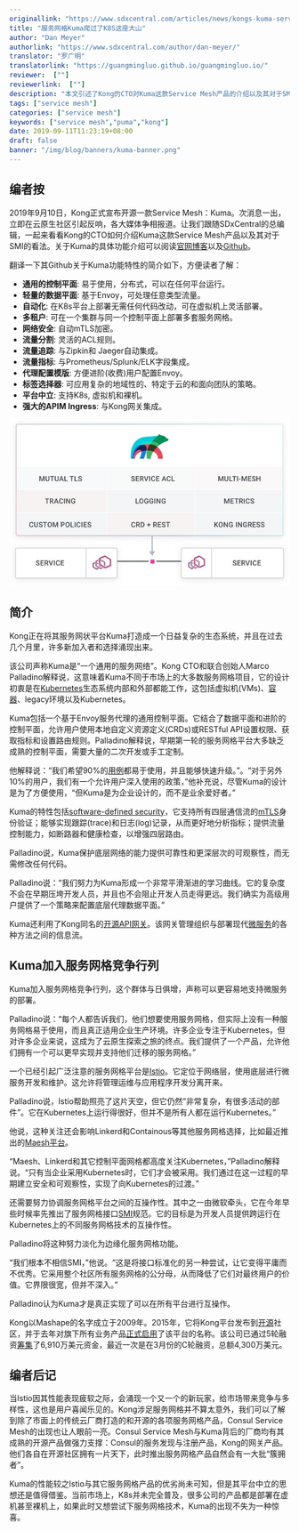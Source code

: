 ```yaml
---
originallink: "https://www.sdxcentral.com/articles/news/kongs-kuma-service-mesh-climbs-the-kubernetes-wall/2019/09/"
title: "服务网格Kuma爬过了K8S这座大山"
author: "Dan Meyer"
authorlink: "https://www.sdxcentral.com/author/dan-meyer/"
translator: "罗广明"
translatorlink: "https://guangmingluo.github.io/guangmingluo.io/"
reviewer:  [""]
reviewerlink:  [""]
description: "本文引述了Kong的CTO对Kuma这款Service Mesh产品的介绍以及其对于SMI的看法。"
tags: ["service mesh"]
categories: ["service mesh"]
keywords: ["service mesh","puma","kong"]
date: 2019-09-11T11:23:19+08:00
draft: false
banner: "/img/blog/banners/kuma-banner.png"
---
```


## 编者按

2019年9月10日，Kong正式宣布开源一款Service Mesh：Kuma。次消息一出，立即在云原生社区引起反响，各大媒体争相报道。让我们跟随SDxCentral的总编辑，一起来看看Kong的CTO如何介绍Kuma这款Service Mesh产品以及其对于SMI的看法。关于Kuma的具体功能介绍可以阅读[官网博客](https://konghq.com/blog/introducing-kuma-universal-service-mesh/)以及[Github](https://github.com/Kong/kuma)。

翻译一下其Github关于Kuma功能特性的简介如下，方便读者了解：

- **通用的控制平面**: 易于使用，分布式，可以在任何平台运行。
- **轻量的数据平面**: 基于Envoy，可处理任意类型流量。
- **自动化**: 在K8s平台上部署无需任何代码改动，可在虚拟机上灵活部署。
- **多租户**: 可在一个集群与同一个控制平面上部署多套服务网格。
- **网络安全**: 自动mTLS加密。
- **流量分割**: 灵活的ACL规则。
- **流量追踪**: 与Zipkin和 Jaeger自动集成。
- **流量指标**: 与Prometheus/Splunk/ELK字段集成。
- **代理配置模版**: 方便进阶(收费)用户配置Envoy。
- **标签选择器**: 可应用复杂的地域性的、特定于云的和面向团队的策略。
- **平台中立**: 支持K8s, 虚拟机和裸机。
- **强大的APIM Ingress**: 与Kong网关集成。

![kuma-architecture](kuma-architecture.jpeg)

## 简介

Kong正在将其服务网状平台Kuma打造成一个日益复杂的生态系统，并且在过去几个月里，许多新加入者和选择涌现出来。

该公司声称Kuma是“一个通用的服务网络”。Kong CTO和联合创始人Marco Palladino解释说，这意味着Kuma不同于市场上的大多数服务网格项目，它的设计初衷是在[Kubernetes](https://www.sdxcentral.com/monitoring/definitions/kubernets-monitoring/)生态系统内部和外部都能工作，这包括虚拟机(VMs)、[容器](https://www.sdxcentral.com/containers/)、legacy环境以及Kubernetes。

Kuma包括一个基于Envoy服务代理的通用控制平面。它结合了数据平面和进阶的控制平面，允许用户使用本地自定义资源定义(CRDs)或RESTful API设置权限、获取指标和设置路由规则。Palladino解释说，早期第一轮的服务网格平台大多缺乏成熟的控制平面，需要大量的二次开发或手工定制。

他解释说：“我们希望90%的[用例](https://www.sdxcentral.com/cloud/definitions/software-defined-everything-part-5-sdx-use-cases/)都易于使用，并且能够快速升级。”。“对于另外10%的用户，我们有一个允许用户深入使用的政策，”他补充说，尽管Kuma的设计是为了方便使用，“但Kuma是为企业设计的，而不是业余爱好者。”

Kuma的特性包括[software-defined security](https://www.sdxcentral.com/security/)，它支持所有四层通信流的[mTLS](https://www.sdxcentral.com/security/definitions/what-is-software-defined-security/)身份验证；能够实现跟踪(trace)和日志(log)记录，从而更好地分析指标；提供流量控制能力，如断路器和健康检查，以增强四层路由。

Palladino说，Kuma保护底层网络的能力提供可靠性和更深层次的可观察性，而无需修改任何代码。

Palladino说：“我们努力为Kuma形成一个非常平滑渐进的学习曲线。它的复杂度不会在早期压垮开发人员，并且也不会阻止开发人员走得更远。我们确实为高级用户提供了一个策略来配置底层代理数据平面。”

Kuma还利用了Kong同名的[开源API网关](https://www.sdxcentral.com/articles/news/kong-crushes-api-orchestration-challenges/2018/09/)。该网关管理组织与部署现代[微服务](https://www.sdxcentral.com/networking/nfv/definitions/microservices-architecture-telco-cloud/)的各种方法之间的信息流。

## Kuma加入服务网格竞争行列

Kuma加入服务网格竞争行列，这个群体与日俱增，声称可以更容易地支持微服务的部署。

Palladino说：“每个人都告诉我们，他们想要使用服务网格，但实际上没有一种服务网格易于使用，而且真正适用企业生产环境。许多企业专注于Kubernetes，但对许多企业来说，这成为了云原生探索之旅的终点。我们提供了一个产品，允许他们拥有一个可以更早实现并支持他们迁移的服务网格。”

一个已经引起广泛注意的服务网格平台是[Istio](https://www.sdxcentral.com/articles/news/google-drives-direct-istio-access-into-google-kubernetes-engine/2018/11/)。它定位于网络层，使用底层进行微服务开发和维护。这允许将管理运维与应用程序开发分离开来。

Palladino说，Istio帮助照亮了这片天空，但它仍然”非常复杂，有很多活动的部件”。它在Kubernetes上运行得很好，但并不是所有人都在运行Kubernetes。”

他说，这种关注还会影响Linkerd和Containous等其他服务网格选择，比如最近推出的[Maesh平台](https://www.sdxcentral.com/articles/news/containous-maesh-barges-into-the-service-mesh-morass/2019/09/)。

“Maesh、Linkerd和其它控制平面网格都高度关注Kubernetes，”Palladino解释说。“只有当企业采用Kubernetes时，它们才会被采用。我们通过在这一过程的早期建立安全和可观察性，实现了向Kubernetes的过渡。”

还需要努力协调服务网格平台之间的互操作性。其中之一由微软牵头，它在今年早些时候率先推出了服务网格接口[SMI](https://www.sdxcentral.com/articles/news/microsoft-spearheads-service-mesh-interoperability-push/2019/05/)规范。它的目标是为开发人员提供跨运行在Kubernetes上的不同服务网格技术的互操作性。

Palladino将这种努力淡化为边缘化服务网格功能。

“我们根本不相信SMI，”他说。“这是将接口标准化的另一种尝试，让它变得平庸而不优秀。它采用整个社区所有服务网格的公分母，从而降低了它们对最终用户的价值。它界限很宽，但并不深入。”

Palladino认为Kuma才是真正实现了可以在所有平台进行互操作。

Kong以Mashape的名字成立于2009年。2015年，它将Kong平台发布到[开源](https://konghq.com/blog/ing-inc/)社区，并于去年对旗下所有业务产品[正式启用](https://konghq.com/blog/introducing-kong-inc/)了该平台的名称。该公司已通过5轮融资[筹集](https://www.crunchbase.com/organization/konghq#section-funding-rounds)了6,910万美元资金，最近一次是在3月份的C轮融资，总额4,300万美元。

## 编者后记

当Istio因其性能表现疲软之际，会涌现一个又一个的新玩家，给市场带来竞争与多样性，这也是用户喜闻乐见的。Kong涉足服务网格并不算太意外，我们可以了解到除了市面上的传统云厂商打造的和开源的各项服务网格产品，Consul Service Mesh的出现也让人眼前一亮。Consul Service Mesh与Kuma背后的厂商均有其成熟的开源产品做强力支撑：Consul的服务发现与注册产品，Kong的网关产品。他们各自在开源社区拥有一片天下，此时推出服务网格产品自然会有一大批“簇拥者”。

Kuma的性能较之Istio与其它服务网格产品的优劣尚未可知，但是其平台中立的思想还是值得借鉴。当前市场上，K8s并未完全普及，很多公司的产品都是部署在虚机甚至裸机上，如果此时又想尝试下服务网格技术，Kuma的出现不失为一种惊喜。